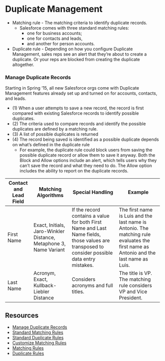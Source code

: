 # Duplicate Management
* Matching rule - The matching criteria to identify duplicate records.
  * Salesforce comes with three standard matching rules: 
    * one for business accounts; 
    * one for contacts and leads, 
    * and another for person accounts. 
* Duplicate rule - Depending on how you configure Duplicate Management, sales reps see an alert that they’re about to create a duplicate. Or your reps are blocked from creating the duplicate altogether.

### Manage Duplicate Records
Starting in Spring ‘15, all new Salesforce orgs come with Duplicate Management features already
set up and turned on for accounts, contacts, and leads. 
* (1) When a user attempts to save a new record, the record is first compared with existing Salesforce
records to identify possible duplicates.
* (2) The criteria used to compare records and identify the possible duplicates are defined by
a matching rule. 
* (3) A list of possible duplicates is returned 
* (4) The record being saved is identified as a possible duplicate depends on what’s defined in the duplicate rule 
  *  For example, the duplicate rule could block users from saving the
possible duplicate record or allow them to save it anyway. Both the Block and Allow options include an alert, which tells users why they can’t save the record and what they need to do. The Allow option includes the ability to report on the duplicate records.



Contact and Lead Field|Matching Algorithms|Special Handling|Example
--- | --- | --- | ---
First Name|Exact, Initials, Jaro-Winkler Distance, Metaphone 3, Name Variant|If the record contains a value for both First Name and Last Name fields, those values are transposed to consider possible data entry mistakes. |The first name is Luis and the last name is Antonio. The matching rule evaluates the first name as Antonio and the last name as Luis.
Last Name|Acronym, Exact, Kullback-Liebler Distance|Considers acronyms and full titles.|The title is VP. The matching rule considers VP and Vice President.
## Resources 
* [Manage Duplicate Records](https://help.salesforce.com/articleView?id=managing_duplicates_overview.htm)
* [Standard Matching Rules](https://help.salesforce.com/articleView?id=matching_rules_standard_rules.htm)
* [Standard Duplicate Rules](https://help.salesforce.com/articleView?id=duplicate_rules_standard_rules.htm)
* [Customize Matching Rules](https://help.salesforce.com/articleView?id=matching_rules_create.htm)
* [Matching Rules](https://help.salesforce.com/articleView?id=matching_rule_map_of_reference.htm)
* [Duplicate Rules](https://help.salesforce.com/articleView?id=duplicate_rules_map_of_reference.htm)
